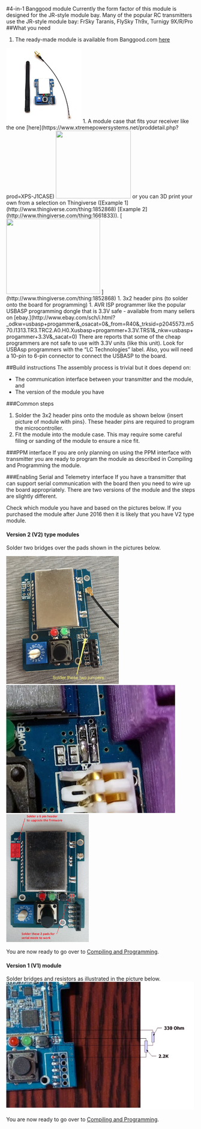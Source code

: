 
#4-in-1 Banggood module
Currently the form factor of this module is designed for the JR-style module bay. Many of the popular RC transmitters use the JR-style module bay: FrSky Taranis, FlySky Th9x, Turnigy 9X/R/Pro
##What you need
1. The ready-made module is available from Banggood.com [here](http://www.banggood.com/2_4G-CC2500-A7105-Flysky-Frsky-Devo-DSM2-Multiprotocol-TX-Module-With-Antenna-p-1048377.html)  
 <img src="images/4-in-1_Module_BG.jpeg" width="200" height="200" /> 
1. A module case that fits your receiver like the one [here](https://www.xtremepowersystems.net/proddetail.php?prod=XPS-J1CASE)  
 <img src="https://www.xtremepowersystems.net/prodimages/j1case.jpg" width="200" height="180" />  
  or you can 3D print your own from a selection on Thingiverse ([Example 1](http://www.thingiverse.com/thing:1852868) [Example 2](http://www.thingiverse.com/thing:1661833)).  
 [<img src="http://thingiverse-production-new.s3.amazonaws.com/renders/55/1c/cb/0a/e4/5d2c2b06be7f3f6f8f0ab4638dd7c6fc_preview_featured.jpg" width="250" height="200" /> ](http://www.thingiverse.com/thing:1852868)
1. 3x2 header pins (to solder onto the board for programming) 
1. AVR ISP programmer like the popular USBASP programming dongle that is 3.3V safe - available from many sellers on [ebay.](http://www.ebay.com/sch/i.html?_odkw=usbasp+progammer&_osacat=0&_from=R40&_trksid=p2045573.m570.l1313.TR3.TRC2.A0.H0.Xusbasp+progammer+3.3V.TRS1&_nkw=usbasp+progammer+3.3V&_sacat=0)  There are reports that some of the cheap programmers are not safe to use with 3.3V units (like this unit).  Look for USBAsp programmers with the “LC Technologies” label.  Also, you will need a 10-pin to 6-pin connector to connect the USBASP to the board. 


##Build instructions
The assembly process is trivial but it does depend on:
- The communication interface between your transmitter and the module, and
- The version of the module you have

###Common steps

1. Solder the 3x2 header pins onto the module as shown below {insert picture of module with pins}.  These header pins are required to program the microcontroller. 
1. Fit the module into the module case. This may require some careful filing or sanding of the module to ensure a nice fit.

###PPM interface
If you are only planning on using the PPM interface with transmitter you are ready to program the module as described in Compiling and Programming the module.

###Enabling Serial and Telemetry interface
If you have a transmitter that can support serial communication with the board then you need to wire up the board appropriately. There are two versions of the module and the steps are slightly different.

Check which module you have and based on the pictures below.  If you purchased the module after June 2016 then it is likely that you have V2 type module.  

#### **Version 2 (V2) type modules** 

Solder two bridges over the pads shown in the pictures below. 
 
<img src="images/V2a_Serial_Enable.jpeg" width="300" height="340" /> 
<img src="images/V2a_zoom_Serial_Enable.jpeg" width="450" height="340" /> 

<img src="images/V2b_Serial_Enable.jpeg" width="220" height="340" /> 

You are now ready to go over to [Compiling and Programming](Compiling.md).

#### **Version 1 (V1) module** 

Solder bridges and resistors as illustrated in the picture below.
<img src="images/V1_Serial_Enable.jpeg" width="500" height="340" /> 

You are now ready to go over to [Compiling and Programming](Compiling.md).
